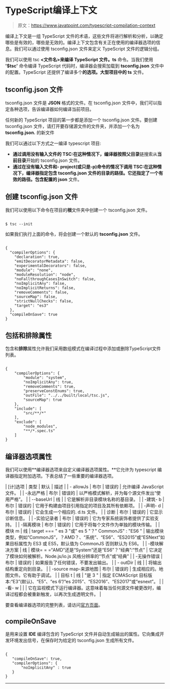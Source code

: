 # TypeScript编译上下文

> 原文：<https://www.javatpoint.com/typescript-compilation-context>

编译上下文是一组 TypeScript 文件的术语，这些文件将进行解析和分析，以确定哪些是有效的，哪些是无效的。编译上下文包含有关正在使用的编译器选项的信息。我们可以通过使用 tsconfig.json 文件来定义 TypeScript 文件的逻辑分组。

我们可以使用 tsc **<文件名>来编译 TypeScript 文件。ts** 命令。当我们使用 **'$tsc'** 命令编译 TypeScript 代码时，编译器会搜索加载到 **tsconfig.json** 文件中的配置。TypeScript 还提供了编译多个**的选项。大型项目中的 ts** 文件。

## tsconfig.json 文件

tsconfig.json 文件是 **JSON** 格式的文件。在 tsconfig.json 文件中，我们可以指定各种选项，告诉编译器如何编译当前项目。

任何新的 TypeScript 项目的第一步都是添加一个 tsconfig.json 文件。要创建 tsconfig.json 文件，请打开要存储源文件的文件夹，并添加一个名为 **tsconfig.json.** 的新文件

我们可以通过以下方式之一编译 typescript 项目:

*   **通过调用没有输入文件的 TSC:**在这种情况下，编译器按照**父目录**链搜索从**当前目录**开始的 tsconfig.json 文件。
*   **通过在没有输入文件和- project(或只是-p)命令的情况下调用 TSC:**在这种情况下，编译器指定包含 tsconfig.json 文件的目录的路径。它还指定了一个有效的**路径。包含配置的 json** 文件。

## 创建 tsconfig.json 文件

我们可以使用以下命令在项目的**根**文件夹中创建一个 tsconfig.json 文件。

```

$ tsc --init                 

```

如果我们执行上面的命令，将会创建一个默认的 **tsconfig.json** 文件。

```

{  
  "compilerOptions": {  
    "declaration": true,  
    "emitDecoratorMetadata": false,  
    "experimentalDecorators": false,  
    "module": "none",  
    "moduleResolution": "node",  
    "noFallthroughCasesInSwitch": false,  
    "noImplicitAny": false,  
    "noImplicitReturns": false,  
    "removeComments": false,  
    "sourceMap": false,  
    "strictNullChecks": false,  
    "target": "es3"  
  },  
  "compileOnSave": true  
}

```

## 包括和排除属性

包含和**排除**属性允许我们采用数组模式在编译过程中添加或删除TypeScript文件列表。

```

{
    "compilerOptions": {
        "module": "system",
        "noImplicitAny": true,
        "removeComments": true,
        "preserveConstEnums": true,
        "outFile": "../../built/local/tsc.js",
        "sourceMap": true
    },
    "include": [
        "src/**/*"
    ],
    "exclude": [
        "node_modules",
        "**/*.spec.ts"
    ]
}

```

## 编译器选项属性

我们可以使用**编译器选项来自定义编译器选项属性。**它允许为 typescript 编译器指定附加选项。下表总结了一些重要的编译器选项。

| [计]选项 | 类型 | 默认 | 描述 |
| - allowJs | 布尔 | 错误的 | 允许编译 JavaScript 文件。 |
| -永远严格 | 布尔 | 错误的 | 以严格模式解析，并为每个源文件发出“使用严格”。 |
| --baseUrl | 线 |  | 它是解析非目录模块名称的基目录。 |
| -建筑- b | 布尔 | 错误的 | 它用于构建由项目引用指定的项目及其所有依赖项。 |
| -声明- d | 布尔 | 错误的 | 它会生成一个相应的. d.ts 文件。 |
| 诊断 | 布尔 | 错误的 | 它显示诊断信息。 |
| -实验记录者 | 布尔 | 错误的 | 它为专家系统装饰者提供了实验支持。 |
| -隔离模块 | 布尔 | 错误的 | 它用于将每个文件作为单独的模块传输。 |
| 模块 m | 线 | target === " es 3 "或" es 5 "？" CommonJS" : "ES6 " | 输出模块类型，例如“CommonJS”，？AMD？、“系统”、“ES6”、“ES2015”或“ESNext”如果目标属性为 ES3 或 ES5，默认值为 CommonJS 否则默认为 ES6。 |
| -模块解决方案 | 线 | 模块= = =“AMD”还是“System”还是“ES6”？“经典”:“节点” | 它决定了模块如何被解析。Node.js/io.js 风格分辨率的“节点”或“经典” |
| -无操作错误 | 布尔 | 错误的 | 如果报告了任何错误，不要发出输出。 |
| - outDir | 线 |  | 将输出结构重定向到目录。 |
| -source map-来源地图 | 布尔 | 错误的 | 生成相应的。地图文件。它有助于调试。 |
| 目标 t | 线 | "是 3 " | 指定 ECMAScript 目标版本:“E3”(默认)、“E5”、“es 6”/“es 2015”、“ES2016”、“ES2017”或“esnext”。 |
| -看- w |  |  | 它在监视模式下运行编译器。这意味着每当任何源文件被更改时，编译过程都会被重新触发，以再次生成透明文件。 |

要查看编译器选项的完整列表，请访问[官方页面](https://www.typescriptlang.org/docs/handbook/compiler-options.html)。

## compileOnSave

是用来设置 **IDE** 编译包含的 TypeScript 文件并自动生成输出的属性。它向集成开发环境发出信号，在保存时为给定的 tsconfig.json 生成所有文件。

```

{
   "compileOnSave": true,
   "compilerOptions": {
       "noImplicitAny" : true
   }
}

```

* * *